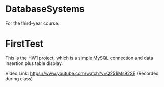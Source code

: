 # DatabaseSystems
For the third-year course.

# FirstTest
This is the HW1 project, which is a simple MySQL connection and data insertion plus table display.

Video Link: https://www.youtube.com/watch?v=Q251iMs92SE (Recorded during class)
